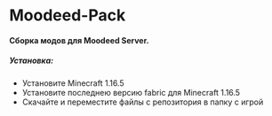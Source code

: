  # Moodeed-Pack
#### Сборка модов для Moodeed Server.

##### Установка:
- Установите Minecraft 1.16.5
- Установите последнею версию fabric для Minecraft 1.16.5
- Скачайте и переместите файлы с репозитория в папку с игрой
